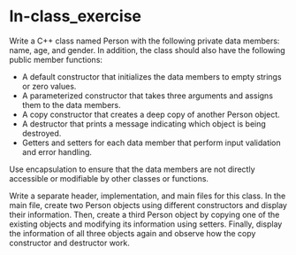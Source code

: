# In-class_exercise

Write a C++ class named Person with the following private data members: name, age, and gender. In addition,
the class should also have the following public member functions:

- A default constructor that initializes the data members to empty strings or zero values.
- A parameterized constructor that takes three arguments and assigns them to the data members.
- A copy constructor that creates a deep copy of another Person object.
- A destructor that prints a message indicating which object is being destroyed.
- Getters and setters for each data member that perform input validation and error handling.

Use encapsulation to ensure that the data members are not directly accessible or modifiable by other classes or functions.

Write a separate header, implementation, and main files for this class. In the main file, create two Person objects using different constructors and display their information. Then, create a third Person  object by copying one of the existing objects and modifying its information using setters. Finally, display the information of all three objects again and observe how the copy constructor and destructor work.
